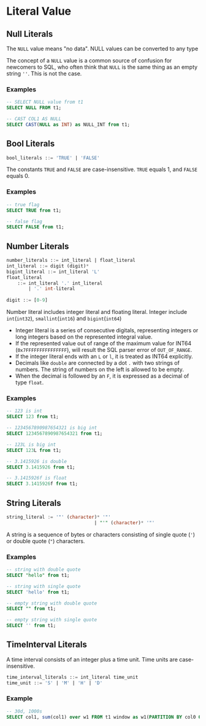 # Literal Value

## Null Literals

The `NULL` value means "no data". NULL values ​​can be converted to any type

The concept of a `NULL` value is a common source of confusion for newcomers to SQL, who often think that `NULL` is the same thing as an empty string `''`. This is not the case.

### Examples

```SQL
-- SELECT NULL value from t1
SELECT NULL FROM t1;

-- CAST COL1 AS NULL
SELECT CAST(NULL as INT) as NULL_INT from t1;
```

## Bool Literals

```sql
bool_literals ::= 'TRUE' | 'FALSE'
```

The constants `TRUE` and `FALSE` are case-insensitive. `TRUE` equals 1, and `FALSE` equals 0.

### Examples

```SQL
-- true flag
SELECT TRUE from t1;

-- false flag
SELECT FALSE from t1;
```

## Number Literals

```sql
number_literals ::= int_literal | float_literal
int_literal ::= digit (digit)*
bigint_literal ::= int_literal 'L'
float_literal 
	::= int_literal '.' int_literal
		| '.' int-literal
		
digit ::= [0-9]
```

Number literal includes integer literal and floating literal. Integer include `int`(`int32`), `smallint`(`int16`) and `bigint`(`int64`)

- Integer literal is a series of consecutive digitals, representing integers or long integers based on the represented integral value.
- If the represented value out of range of the maximum value for INT64 (`0x7FFFFFFFFFFFFFFF`), will result the SQL parser error of `OUT_OF_RANGE`.
- If the integer literal ends with an `L` or `l`, it is treated as INT64 explicitly.
- Decimals like `double` are connected by a dot `.` with two strings of numbers. The string of numbers on the left is allowed to be empty.
- When the decimal is followed by an `F`, it is expressed as a decimal of type `float`.

### Examples

```SQL
-- 123 is int
SELECT 123 from t1;

-- 1234567890987654321 is big int
SELECT 1234567890987654321 from t1;

-- 123L is big int
SELECT 123L from t1;

-- 3.1415926 is double
SELECT 3.1415926 from t1;

-- 3.1415926f is float
SELECT 3.1415926f from t1;
```

## String Literals

```sql
string_literal := '"' (character)* '"'
								| "'" (character)* '"'
```

A string is a sequence of bytes or characters consisting of single quote (`'`) or double quote (`"`) characters.

### Examples

```SQL
-- string with double quote
SELECT "hello" from t1;

-- string with single quote
SELECT 'hello' from t1;

-- empty string with double quote
SELECT "" from t1;

-- empty string with single quote
SELECT '' from t1;


```

## TimeInterval Literals

A time interval consists of an integer plus a time unit. Time units are case-insensitive.

```sql
time_interval_literals ::= int_literal time_unit
time_unit ::= 'S' | 'M' | 'H' | 'D'
```

### Example

```sql
-- 30d, 1000s
SELECT col1, sum(col1) over w1 FROM t1 window as w1(PARTITION BY col0 ORDER BY std_time ROWS_RANGE BETWEEN 30d PRECEDING AND 1000s PRECEDING);
```

